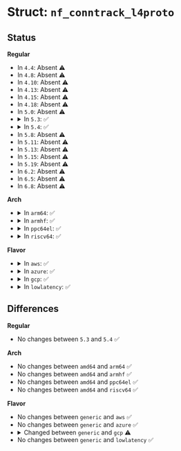 # Struct: <code>nf_conntrack_l4proto</code>

## Status
<b>Regular</b>
<ul>
<li>
In <code>4.4</code>: Absent ⚠️
</li>
<li>
In <code>4.8</code>: Absent ⚠️
</li>
<li>
In <code>4.10</code>: Absent ⚠️
</li>
<li>
In <code>4.13</code>: Absent ⚠️
</li>
<li>
In <code>4.15</code>: Absent ⚠️
</li>
<li>
In <code>4.18</code>: Absent ⚠️
</li>
<li>
In <code>5.0</code>: Absent ⚠️
</li>
<li>
<details>
<summary>In <code>5.3</code>: ✅</summary>

```c
struct nf_conntrack_l4proto {
    u_int8_t l4proto;
    bool allow_clash;
    u16 nlattr_size;
    bool (*can_early_drop)(const struct nf_conn *);
    int (*to_nlattr)(struct sk_buff *, struct nlattr *, struct nf_conn *);
    int (*from_nlattr)(struct nlattr **, struct nf_conn *);
    int (*tuple_to_nlattr)(struct sk_buff *, const struct nf_conntrack_tuple *);
    unsigned int (*nlattr_tuple_size)();
    int (*nlattr_to_tuple)(struct nlattr **, struct nf_conntrack_tuple *);
    const struct nla_policy *nla_policy;
    struct (anon) ctnl_timeout;
};
```
</details>
</li>
<li>
<details>
<summary>In <code>5.4</code>: ✅</summary>

```c
struct nf_conntrack_l4proto {
    u_int8_t l4proto;
    bool allow_clash;
    u16 nlattr_size;
    bool (*can_early_drop)(const struct nf_conn *);
    int (*to_nlattr)(struct sk_buff *, struct nlattr *, struct nf_conn *);
    int (*from_nlattr)(struct nlattr **, struct nf_conn *);
    int (*tuple_to_nlattr)(struct sk_buff *, const struct nf_conntrack_tuple *);
    unsigned int (*nlattr_tuple_size)();
    int (*nlattr_to_tuple)(struct nlattr **, struct nf_conntrack_tuple *);
    const struct nla_policy *nla_policy;
    struct (anon) ctnl_timeout;
};
```
</details>
</li>
<li>
In <code>5.8</code>: Absent ⚠️
</li>
<li>
In <code>5.11</code>: Absent ⚠️
</li>
<li>
In <code>5.13</code>: Absent ⚠️
</li>
<li>
In <code>5.15</code>: Absent ⚠️
</li>
<li>
In <code>5.19</code>: Absent ⚠️
</li>
<li>
In <code>6.2</code>: Absent ⚠️
</li>
<li>
In <code>6.5</code>: Absent ⚠️
</li>
<li>
In <code>6.8</code>: Absent ⚠️
</li>
</ul>
<b>Arch</b>
<ul>
<li>
<details>
<summary>In <code>arm64</code>: ✅</summary>

```c
struct nf_conntrack_l4proto {
    u_int8_t l4proto;
    bool allow_clash;
    u16 nlattr_size;
    bool (*can_early_drop)(const struct nf_conn *);
    int (*to_nlattr)(struct sk_buff *, struct nlattr *, struct nf_conn *);
    int (*from_nlattr)(struct nlattr **, struct nf_conn *);
    int (*tuple_to_nlattr)(struct sk_buff *, const struct nf_conntrack_tuple *);
    unsigned int (*nlattr_tuple_size)();
    int (*nlattr_to_tuple)(struct nlattr **, struct nf_conntrack_tuple *);
    const struct nla_policy *nla_policy;
    struct (anon) ctnl_timeout;
};
```
</details>
</li>
<li>
<details>
<summary>In <code>armhf</code>: ✅</summary>

```c
struct nf_conntrack_l4proto {
    u_int8_t l4proto;
    bool allow_clash;
    u16 nlattr_size;
    bool (*can_early_drop)(const struct nf_conn *);
    int (*to_nlattr)(struct sk_buff *, struct nlattr *, struct nf_conn *);
    int (*from_nlattr)(struct nlattr **, struct nf_conn *);
    int (*tuple_to_nlattr)(struct sk_buff *, const struct nf_conntrack_tuple *);
    unsigned int (*nlattr_tuple_size)();
    int (*nlattr_to_tuple)(struct nlattr **, struct nf_conntrack_tuple *);
    const struct nla_policy *nla_policy;
    struct (anon) ctnl_timeout;
};
```
</details>
</li>
<li>
<details>
<summary>In <code>ppc64el</code>: ✅</summary>

```c
struct nf_conntrack_l4proto {
    u_int8_t l4proto;
    bool allow_clash;
    u16 nlattr_size;
    bool (*can_early_drop)(const struct nf_conn *);
    int (*to_nlattr)(struct sk_buff *, struct nlattr *, struct nf_conn *);
    int (*from_nlattr)(struct nlattr **, struct nf_conn *);
    int (*tuple_to_nlattr)(struct sk_buff *, const struct nf_conntrack_tuple *);
    unsigned int (*nlattr_tuple_size)();
    int (*nlattr_to_tuple)(struct nlattr **, struct nf_conntrack_tuple *);
    const struct nla_policy *nla_policy;
    struct (anon) ctnl_timeout;
};
```
</details>
</li>
<li>
<details>
<summary>In <code>riscv64</code>: ✅</summary>

```c
struct nf_conntrack_l4proto {
    u_int8_t l4proto;
    bool allow_clash;
    u16 nlattr_size;
    bool (*can_early_drop)(const struct nf_conn *);
    int (*to_nlattr)(struct sk_buff *, struct nlattr *, struct nf_conn *);
    int (*from_nlattr)(struct nlattr **, struct nf_conn *);
    int (*tuple_to_nlattr)(struct sk_buff *, const struct nf_conntrack_tuple *);
    unsigned int (*nlattr_tuple_size)();
    int (*nlattr_to_tuple)(struct nlattr **, struct nf_conntrack_tuple *);
    const struct nla_policy *nla_policy;
    struct (anon) ctnl_timeout;
};
```
</details>
</li>
</ul>
<b>Flavor</b>
<ul>
<li>
<details>
<summary>In <code>aws</code>: ✅</summary>

```c
struct nf_conntrack_l4proto {
    u_int8_t l4proto;
    bool allow_clash;
    u16 nlattr_size;
    bool (*can_early_drop)(const struct nf_conn *);
    int (*to_nlattr)(struct sk_buff *, struct nlattr *, struct nf_conn *);
    int (*from_nlattr)(struct nlattr **, struct nf_conn *);
    int (*tuple_to_nlattr)(struct sk_buff *, const struct nf_conntrack_tuple *);
    unsigned int (*nlattr_tuple_size)();
    int (*nlattr_to_tuple)(struct nlattr **, struct nf_conntrack_tuple *);
    const struct nla_policy *nla_policy;
    struct (anon) ctnl_timeout;
};
```
</details>
</li>
<li>
<details>
<summary>In <code>azure</code>: ✅</summary>

```c
struct nf_conntrack_l4proto {
    u_int8_t l4proto;
    bool allow_clash;
    u16 nlattr_size;
    bool (*can_early_drop)(const struct nf_conn *);
    int (*to_nlattr)(struct sk_buff *, struct nlattr *, struct nf_conn *);
    int (*from_nlattr)(struct nlattr **, struct nf_conn *);
    int (*tuple_to_nlattr)(struct sk_buff *, const struct nf_conntrack_tuple *);
    unsigned int (*nlattr_tuple_size)();
    int (*nlattr_to_tuple)(struct nlattr **, struct nf_conntrack_tuple *);
    const struct nla_policy *nla_policy;
    struct (anon) ctnl_timeout;
};
```
</details>
</li>
<li>
<details>
<summary>In <code>gcp</code>: ✅</summary>

```c
struct nf_conntrack_l4proto {
    u_int8_t l4proto;
    bool allow_clash;
    u16 nlattr_size;
    bool (*can_early_drop)(const struct nf_conn *);
    int (*to_nlattr)(struct sk_buff *, struct nlattr *, struct nf_conn *);
    int (*from_nlattr)(struct nlattr **, struct nf_conn *);
    int (*tuple_to_nlattr)(struct sk_buff *, const struct nf_conntrack_tuple *);
    unsigned int (*nlattr_tuple_size)();
    int (*nlattr_to_tuple)(struct nlattr **, struct nf_conntrack_tuple *);
    const struct nla_policy *nla_policy;
    struct (anon) ctnl_timeout;
    void (*print_conntrack)(struct seq_file *, struct nf_conn *);
};
```
</details>
</li>
<li>
<details>
<summary>In <code>lowlatency</code>: ✅</summary>

```c
struct nf_conntrack_l4proto {
    u_int8_t l4proto;
    bool allow_clash;
    u16 nlattr_size;
    bool (*can_early_drop)(const struct nf_conn *);
    int (*to_nlattr)(struct sk_buff *, struct nlattr *, struct nf_conn *);
    int (*from_nlattr)(struct nlattr **, struct nf_conn *);
    int (*tuple_to_nlattr)(struct sk_buff *, const struct nf_conntrack_tuple *);
    unsigned int (*nlattr_tuple_size)();
    int (*nlattr_to_tuple)(struct nlattr **, struct nf_conntrack_tuple *);
    const struct nla_policy *nla_policy;
    struct (anon) ctnl_timeout;
};
```
</details>
</li>
</ul>

## Differences
<b>Regular</b>
<ul>
<li>
No changes between <code>5.3</code> and <code>5.4</code> ✅
</li>
</ul>
<b>Arch</b>
<ul>
<li>
No changes between <code>amd64</code> and <code>arm64</code> ✅
</li>
<li>
No changes between <code>amd64</code> and <code>armhf</code> ✅
</li>
<li>
No changes between <code>amd64</code> and <code>ppc64el</code> ✅
</li>
<li>
No changes between <code>amd64</code> and <code>riscv64</code> ✅
</li>
</ul>
<b>Flavor</b>
<ul>
<li>
No changes between <code>generic</code> and <code>aws</code> ✅
</li>
<li>
No changes between <code>generic</code> and <code>azure</code> ✅
</li>
<li>
<details>
<summary>Changed between <code>generic</code> and <code>gcp</code> ⚠️</summary>
<ul>
<li>
<b>Field added. </b>
<code>void (*print_conntrack)(struct seq_file *, struct nf_conn *)</code>
</li>
</ul>
</details>
</li>
<li>
No changes between <code>generic</code> and <code>lowlatency</code> ✅
</li>
</ul>
